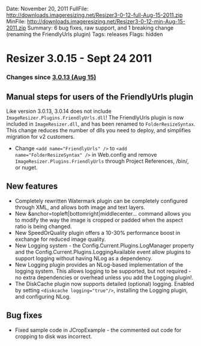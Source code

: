 Date: November 20, 2011
FullFile: http://downloads.imageresizing.net/Resizer3-0-12-full-Aug-15-2011.zip
MinFile: http://downloads.imageresizing.net/Resizer3-0-12-min-Aug-15-2011.zip
Summary: 6 bug fixes, raw support, and 1 breaking change (renaming the FriendlyUrls plugin)
Tags: releases
Flags: hidden

# Resizer 3.0.15 - Sept 24 2011

### Changes since [3.0.13 (Aug 15)](/releases/3-0-12)

## Manual steps for users of the FriendlyUrls plugin

Like version 3.0.13, 3.0.14 does not include `ImageResizer.Plugins.FriendlyUrls.dll`! The FriendlyUrls plugin is now included in `ImageResizer.dll`, and has been renamed to `FolderResizeSyntax`. This change reduces the number of dlls you need to deploy, and simplifies migration for v2 customers.

* Change `<add name="FriendlyUrls" />` to `<add name="FolderResizeSyntax" />` in Web.config and remove `ImageResizer.Plugins.FriendlyUrls` through Project References, /bin/, or nuget. 

## New features

* Completely rewritten Watermark plugin can be completely configured through XML, and allows both image and text layers.  
* New &anchor=topleft|bottomright|middlecenter... command allows you to modify the way the image is cropped or padded when the aspect ratio is being changed.
* New SpeedOrQuality plugin offers a 10-30% performance boost in exchange for reduced image quality. 
* New Logging system - the Config.Current.Plugins.LogManager property and the Config.Current.Plugins.LoggingAvailable event allow plugins to support logging without having NLog as a dependency.
* New Logging plugin provides an NLog-based implementation of the logging system. This allows logging to be supported, but not required - no extra dependencies or overhead unless you add the Logging plugin!.
* The DiskCache plugin now supports detailed (optional) logging. Enabled by setting `<diskcache logging="true"/>`, installing the Logging plugin, and configuring NLog. 



## Bug fixes

* Fixed sample code in JCropExample - the commented out code for cropping to disk was incorrect.
